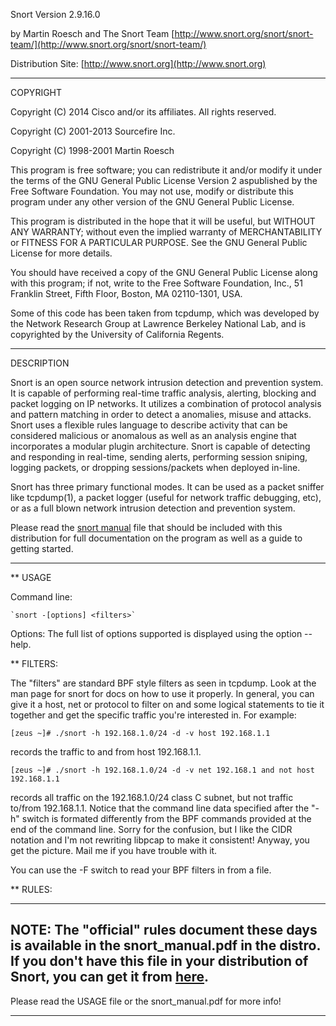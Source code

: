 Snort Version 2.9.16.0

by Martin Roesch and The Snort Team [http://www.snort.org/snort/snort-team/](http://www.snort.org/snort/snort-team/)

Distribution Site:
[http://www.snort.org](http://www.snort.org)

******************************************************************************
COPYRIGHT

Copyright (C) 2014 Cisco and/or its affiliates. All rights reserved.

Copyright (C) 2001-2013 Sourcefire Inc.

Copyright (C) 1998-2001 Martin Roesch

This program is free software; you can redistribute it and/or modify it under the terms of the GNU General Public License Version 2 aspublished by the Free Software Foundation.  You may not use, modify or distribute this program under any other version of the GNU General Public License.

This program is distributed in the hope that it will be useful, but WITHOUT ANY WARRANTY; without even the implied warranty of MERCHANTABILITY or FITNESS FOR A PARTICULAR PURPOSE.  See the GNU General Public License for more details.

You should have received a copy of the GNU General Public License along with this program; if not, write to the Free Software Foundation, Inc., 51 Franklin Street, Fifth Floor, Boston, MA  02110-1301, USA.

Some of this code has been taken from tcpdump, which was developed by the Network Research Group at Lawrence Berkeley National Lab, and is copyrighted by the University of California Regents.

******************************************************************************

DESCRIPTION

Snort is an open source network intrusion detection and prevention system.  It
is capable of performing real-time traffic analysis, alerting, blocking and 
packet logging on IP networks.  It utilizes a combination of protocol analysis 
and pattern matching in order to detect a anomalies, misuse and attacks.  
Snort uses a flexible rules language to describe activity that can be considered
malicious or anomalous as well as an analysis engine that incorporates a 
modular plugin architecture.  Snort is capable of detecting and responding in
real-time, sending alerts, performing session sniping, logging packets, or
dropping sessions/packets when deployed in-line.

Snort has three primary functional modes.  It can be used as a packet sniffer 
like tcpdump(1), a packet logger (useful for network traffic
debugging, etc), or as a full blown network intrusion detection and prevention
system.

Please read the [snort manual](http://manual.snort.org) file that should be included with this 
distribution for full documentation on the program as well as a guide to 
getting started.


******************************************************************************

** USAGE

Command line: 

	`snort -[options] <filters>`

Options:
The full list of options supported is displayed using the option --help.

** FILTERS:

The "filters" are standard BPF style filters as seen in tcpdump.  Look
at the man page for snort for docs on how to use it properly.  In general,
you can give it a host, net or protocol to filter on and some logical statements
to tie it together and get the specific traffic you're interested in.  For 
example:

`[zeus ~]# ./snort -h 192.168.1.0/24 -d -v host 192.168.1.1`

records the traffic to and from host 192.168.1.1.

`[zeus ~]# ./snort -h 192.168.1.0/24 -d -v net 192.168.1 and not host 192.168.1.1`

records all traffic on the 192.168.1.0/24 class C subnet, but not traffic 
to/from 192.168.1.1.  Notice that the command line data specified after the
"-h" switch is formated differently from the BPF commands provided at the end 
of the command line.  Sorry for the confusion, but I like the CIDR notation and
I'm not rewriting libpcap to make it consistent!  Anyway, you get the picture.
Mail me if you have trouble with it.

You can use the -F switch to read your BPF filters in from a file.  


** RULES:
      
-------------------------------------------------------------------------
NOTE: The "official" rules document these days is available in the snort_manual.pdf in the distro.  If you don't have this file in your distribution of Snort, you can get it from [here](www.snort.org/docs).
-------------------------------------------------------------------------

Please read the USAGE file or the snort_manual.pdf for more info!

******************************************************************************
